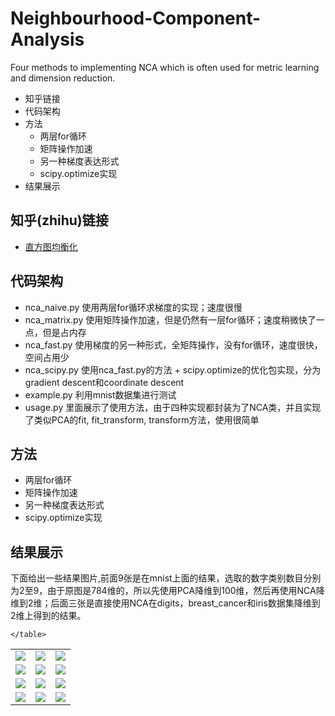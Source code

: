 # Neighbourhood-Component-Analysis
Four methods to implementing NCA which is often used for metric learning and dimension reduction.


* 知乎链接
* 代码架构
* 方法
  * 两层for循环
  * 矩阵操作加速
  * 另一种梯度表达形式
  * scipy.optimize实现
* 结果展示

## 知乎(zhihu)链接
  * [直方图均衡化](https://zhuanlan.zhihu.com/p/44918476)

## 代码架构
 * nca_naive.py  使用两层for循环求梯度的实现；速度很慢
 * nca_matrix.py 使用矩阵操作加速，但是仍然有一层for循环；速度稍微快了一点，但是占内存
 * nca_fast.py   使用梯度的另一种形式，全矩阵操作，没有for循环，速度很快，空间占用少
 * nca_scipy.py  使用nca_fast.py的方法 + scipy.optimize的优化包实现，分为gradient descent和coordinate descent
 * example.py    利用mnist数据集进行测试
 * usage.py      里面展示了使用方法，由于四种实现都封装为了NCA类，并且实现了类似PCA的fit, fit_transform, transform方法，使用很简单

## 方法
  * 两层for循环
  * 矩阵操作加速
  * 另一种梯度表达形式
  * scipy.optimize实现

## 结果展示
  下面给出一些结果图片,前面9张是在mnist上面的结果，选取的数字类别数目分别为2至9，由于原图是784维的，所以先使用PCA降维到100维，然后再使用NCA降维到2维；后面三张是直接使用NCA在digits，breast_cancer和iris数据集降维到2维上得到的结果。
  <div> 
    <table>
     <tr>
      <td><img src = "https://github.com/lxcnju/Neighbourhood-Component-Analysis/blob/master/pics/minist_with_2_digits.jpg"></td>
      <td><img src = "https://github.com/lxcnju/Neighbourhood-Component-Analysis/blob/master/pics/minist_with_3_digits.jpg"></td>
      <td><img src = "https://github.com/lxcnju/Neighbourhood-Component-Analysis/blob/master/pics/minist_with_4_digits.jpg"></td>
     </tr>
     <tr>
      <td><img src = "https://github.com/lxcnju/Neighbourhood-Component-Analysis/blob/master/pics/minist_with_5_digits.jpg"></td>
      <td><img src = "https://github.com/lxcnju/Neighbourhood-Component-Analysis/blob/master/pics/minist_with_6_digits.jpg"></td>
      <td><img src = "https://github.com/lxcnju/Neighbourhood-Component-Analysis/blob/master/pics/minist_with_7_digits.jpg"></td>
     </tr>
     <tr>
      <td><img src = "https://github.com/lxcnju/Neighbourhood-Component-Analysis/blob/master/pics/minist_with_8_digits.jpg"></td>
      <td><img src = "https://github.com/lxcnju/Neighbourhood-Component-Analysis/blob/master/pics/minist_with_9_digits.jpg"></td>
      <td><img src = "https://github.com/lxcnju/Neighbourhood-Component-Analysis/blob/master/pics/minist_with_10_digits.jpg"></td>
     </tr>
     <tr>
      <td><img src = "https://github.com/lxcnju/Neighbourhood-Component-Analysis/blob/master/pics/digits.jpg"></td>
      <td><img src = "https://github.com/lxcnju/Neighbourhood-Component-Analysis/blob/master/pics/breast_cancer.jpg"></td>
      <td><img src = "https://github.com/lxcnju/Neighbourhood-Component-Analysis/blob/master/pics/iris.jpg"></td>
     </tr>
     
    </table>
  </div>



